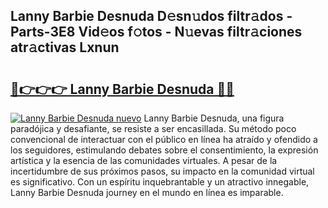## Lanny Barbie Desnuda D𝚎sn𝚞dos filtr𝚊dos - Parts-3E8 Vid𝚎os f𝚘tos - N𝚞evas filtr𝚊ciones atr𝚊ctivas Lxnun

# <h2><a href="http://mbc5uv4.tromn.icu/?c=Lanny+Barbie+Desnuda">🔗👉👉👉 Lanny Barbie Desnuda 🔗🔗</a></h2>

[![Lanny Barbie Desnuda nuevo](https://i.imgur.com/pEAQMta.gif)](http://mbc5uv4.tromn.icu/?c=Lanny+Barbie+Desnuda)
Lanny Barbie Desnuda, una figura paradójica y desafiante, se resiste a ser encasillada. Su método poco convencional de interactuar con el público en línea ha atraído y ofendido a los seguidores, estimulando debates sobre el consentimiento, la expresión artística y la esencia de las comunidades virtuales. A pesar de la incertidumbre de sus próximos pasos, su impacto en la comunidad virtual es significativo. Con un espíritu inquebrantable y un atractivo innegable, Lanny Barbie Desnuda journey en el mundo en línea es imparable.
